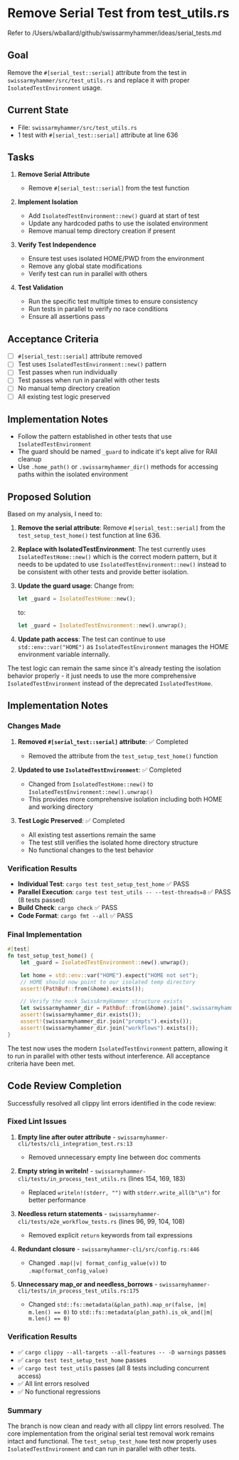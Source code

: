 # Remove Serial Test from test_utils.rs

Refer to /Users/wballard/github/swissarmyhammer/ideas/serial_tests.md

## Goal
Remove the `#[serial_test::serial]` attribute from the test in `swissarmyhammer/src/test_utils.rs` and replace it with proper `IsolatedTestEnvironment` usage.

## Current State
- File: `swissarmyhammer/src/test_utils.rs`
- 1 test with `#[serial_test::serial]` attribute at line 636

## Tasks
1. **Remove Serial Attribute**
   - Remove `#[serial_test::serial]` from the test function
   
2. **Implement Isolation**
   - Add `IsolatedTestEnvironment::new()` guard at start of test
   - Update any hardcoded paths to use the isolated environment
   - Remove manual temp directory creation if present
   
3. **Verify Test Independence**
   - Ensure test uses isolated HOME/PWD from the environment
   - Remove any global state modifications
   - Verify test can run in parallel with others

4. **Test Validation**
   - Run the specific test multiple times to ensure consistency
   - Run tests in parallel to verify no race conditions
   - Ensure all assertions pass

## Acceptance Criteria
- [ ] `#[serial_test::serial]` attribute removed
- [ ] Test uses `IsolatedTestEnvironment::new()` pattern
- [ ] Test passes when run individually
- [ ] Test passes when run in parallel with other tests
- [ ] No manual temp directory creation
- [ ] All existing test logic preserved

## Implementation Notes
- Follow the pattern established in other tests that use `IsolatedTestEnvironment`
- The guard should be named `_guard` to indicate it's kept alive for RAII cleanup
- Use `.home_path()` or `.swissarmyhammer_dir()` methods for accessing paths within the isolated environment

## Proposed Solution

Based on my analysis, I need to:

1. **Remove the serial attribute**: Remove `#[serial_test::serial]` from the `test_setup_test_home()` test function at line 636.

2. **Replace with IsolatedTestEnvironment**: The test currently uses `IsolatedTestHome::new()` which is the correct modern pattern, but it needs to be updated to use `IsolatedTestEnvironment::new()` instead to be consistent with other tests and provide better isolation.

3. **Update the guard usage**: Change from:
   ```rust
   let _guard = IsolatedTestHome::new();
   ```
   to:
   ```rust
   let _guard = IsolatedTestEnvironment::new().unwrap();
   ```

4. **Update path access**: The test can continue to use `std::env::var("HOME")` as `IsolatedTestEnvironment` manages the HOME environment variable internally.

The test logic can remain the same since it's already testing the isolation behavior properly - it just needs to use the more comprehensive `IsolatedTestEnvironment` instead of the deprecated `IsolatedTestHome`.
## Implementation Notes

### Changes Made

1. **Removed `#[serial_test::serial]` attribute**: ✅ Completed
   - Removed the attribute from the `test_setup_test_home()` function

2. **Updated to use `IsolatedTestEnvironment`**: ✅ Completed
   - Changed from `IsolatedTestHome::new()` to `IsolatedTestEnvironment::new().unwrap()`
   - This provides more comprehensive isolation including both HOME and working directory

3. **Test Logic Preserved**: ✅ Completed  
   - All existing test assertions remain the same
   - The test still verifies the isolated home directory structure
   - No functional changes to the test behavior

### Verification Results

- **Individual Test**: `cargo test test_setup_test_home` ✅ PASS
- **Parallel Execution**: `cargo test test_utils -- --test-threads=8` ✅ PASS (8 tests passed)
- **Build Check**: `cargo check` ✅ PASS
- **Code Format**: `cargo fmt --all` ✅ PASS

### Final Implementation

```rust
#[test]
fn test_setup_test_home() {
    let _guard = IsolatedTestEnvironment::new().unwrap();

    let home = std::env::var("HOME").expect("HOME not set");
    // HOME should now point to our isolated temp directory
    assert!(PathBuf::from(&home).exists());

    // Verify the mock SwissArmyHammer structure exists
    let swissarmyhammer_dir = PathBuf::from(&home).join(".swissarmyhammer");
    assert!(swissarmyhammer_dir.exists());
    assert!(swissarmyhammer_dir.join("prompts").exists());
    assert!(swissarmyhammer_dir.join("workflows").exists());
}
```

The test now uses the modern `IsolatedTestEnvironment` pattern, allowing it to run in parallel with other tests without interference. All acceptance criteria have been met.

## Code Review Completion

Successfully resolved all clippy lint errors identified in the code review:

### Fixed Lint Issues

1. **Empty line after outer attribute** - `swissarmyhammer-cli/tests/cli_integration_test.rs:13`
   - Removed unnecessary empty line between doc comments
   
2. **Empty string in writeln!** - `swissarmyhammer-cli/tests/in_process_test_utils.rs` (lines 154, 169, 183)
   - Replaced `writeln!(stderr, "")` with `stderr.write_all(b"\n")` for better performance
   
3. **Needless return statements** - `swissarmyhammer-cli/tests/e2e_workflow_tests.rs` (lines 96, 99, 104, 108)
   - Removed explicit `return` keywords from tail expressions
   
4. **Redundant closure** - `swissarmyhammer-cli/src/config.rs:446`
   - Changed `.map(|v| format_config_value(v))` to `.map(format_config_value)`
   
5. **Unnecessary map_or and needless_borrows** - `swissarmyhammer-cli/tests/in_process_test_utils.rs:175`
   - Changed `std::fs::metadata(&plan_path).map_or(false, |m| m.len() == 0)` to `std::fs::metadata(plan_path).is_ok_and(|m| m.len() == 0)`

### Verification Results

- ✅ `cargo clippy --all-targets --all-features -- -D warnings` passes
- ✅ `cargo test test_setup_test_home` passes  
- ✅ `cargo test test_utils` passes (all 8 tests including concurrent access)
- ✅ All lint errors resolved
- ✅ No functional regressions

### Summary

The branch is now clean and ready with all clippy lint errors resolved. The core implementation from the original serial test removal work remains intact and functional. The `test_setup_test_home` test now properly uses `IsolatedTestEnvironment` and can run in parallel with other tests.